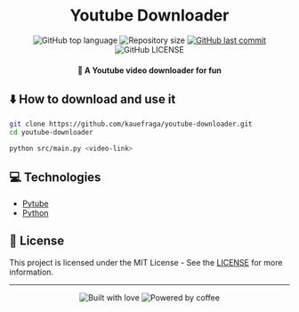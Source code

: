 <h1 align="center">Youtube Downloader</h1>

<p align="center">
  <img
    alt="GitHub top language"
    src="https://img.shields.io/github/languages/top/kauefraga/youtube-downloader.svg"
  />
  <img
    alt="Repository size"
    src="https://img.shields.io/github/repo-size/kauefraga/youtube-downloader.svg"
  />
  <a href="https://github.com/kauefraga/youtube-downloader/commits/main">
    <img
      alt="GitHub last commit"
      src="https://img.shields.io/github/last-commit/kauefraga/youtube-downloader.svg"
    />
  </a>
  <img
    alt="GitHub LICENSE"
    src="https://img.shields.io/github/license/kauefraga/youtube-downloader.svg"
  />
</p>

<h4 align="center">📼 A Youtube video downloader for fun</h4>

## ⬇️ How to download and use it
```bash
git clone https://github.com/kauefraga/youtube-downloader.git
cd youtube-downloader

python src/main.py <video-link>
```

## 💻 Technologies

- [Pytube](https://pytube.io/en/latest)
- [Python](https://www.python.org)

## 📝 License

This project is licensed under the MIT License - See the [LICENSE](https://github.com/kauefraga/youtube-downloader/blob/main/LICENSE) for more information.

---
<div align="center" display="flex">
  <img alt="Built with love" src="https://forthebadge.com/images/badges/built-with-love.svg">
  <img alt="Powered by coffee" src="https://forthebadge.com/images/badges/powered-by-coffee.svg">
</div>
